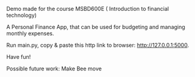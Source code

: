 Demo made for the course MSBD600E ( Introduction to financial technology)

A Personal Finance App, that can be used for budgeting and managing monthly expenses.


Run main.py, copy & paste this http link to browser: http://127.0.0.1:5000.

Have fun!


Possible future work:
Make Bee move
